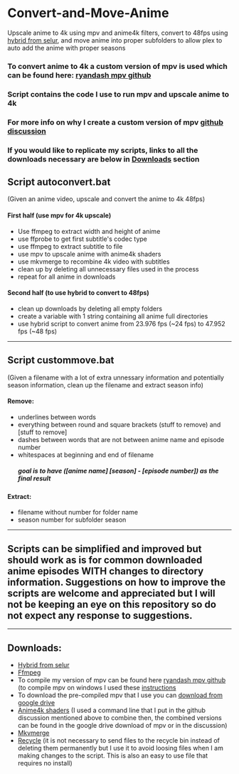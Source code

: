 # Convert-and-Move-Anime
Upscale anime to 4k using mpv and anime4k filters, convert to 48fps using [hybrid from selur](https://www.selur.de/downloads), and move anime into proper subfolders to allow plex to auto add the anime with proper seasons

### To convert anime to 4k a custom version of mpv is used which can be found here: [ryandash mpv github](https://github.com/ryandash/mpv)
### Script contains the code I use to run mpv and upscale anime to 4k
### For more info on why I create a custom version of mpv [github discussion](https://github.com/mpv-player/mpv/issues/9589)
### If you would like to replicate my scripts, links to all the downloads necessary are below in [Downloads](https://github.com/ryandash/Convert-and-Move-Anime/blob/main/README.md#downloads) section

## Script autoconvert.bat
(Given an anime video, upscale and convert the anime to 4k 48fps)
#### First half (use mpv for 4k upscale)
- Use ffmpeg to extract width and height of anime
- use ffprobe to get first subtitle's codec type
- use ffmpeg to extract subtitle to file
- use mpv to upscale anime with anime4k shaders
- use mkvmerge to recombine 4k video with subtitles
- clean up by deleting all unnecessary files used in the process
- repeat for all anime in downloads
#### Second half (to use hybrid to convert to 48fps)
- clean up downloads by deleting all empty folders
- create a variable with 1 string containing all anime full directories
- use hybrid script to convert anime from 23.976 fps (~24 fps) to 47.952 fps (~48 fps)
-----------------------------------------------

## Script custommove.bat
(Given a filename with a lot of extra unnessary information and potentially season information, clean up the filename and extract season info)
#### Remove:
  - underlines between words
  - everything between round and square brackets (stuff to remove) and [stuff to remove]
  - dashes between words that are not between anime name and episode number
  - whitespaces at beginning and end of filename
     ##### goal is to have ([anime name] [season] - [episode number]) as the final result
 #### Extract:
  - filename without number for folder name
  - season number for subfolder season
-----------------------------------------------
  
## Scripts can be simplified and improved but should work as is for common downloaded anime episodes **WITH** changes to directory information. Suggestions on how to improve the scripts are welcome and appreciated but I will not be keeping an eye on this repository so do not expect any response to suggestions.
-----------------------------------------------

## Downloads:
  - [Hybrid from selur](https://www.selur.de/downloads)
  - [Ffmpeg](https://ffmpeg.org/download.html)
  - To compile my version of mpv can be found here [ryandash mpv github](https://github.com/ryandash/mpv) (to compile mpv on windows I used these [instructions](https://github.com/mpv-player/mpv/blob/master/DOCS/compile-windows.md)
  - To download the pre-compiled mpv that I use you can [download from google drive](https://drive.google.com/file/d/17PnfYLlaqyvZ_UUko_riPqisM5gXHgRG/view?usp=share_link)
  - [Anime4k shaders](https://github.com/bloc97/Anime4K) (I used a command line that I put in the github discussion mentioned above to combine then, the combined versions can be found in the google drive download of mpv or in the discussion)
  - [Mkvmerge](https://mkvtoolnix.download/downloads.html#windows:~:text=repository%20directory%20yourself.-,Windows,-Download)
  - [Recycle](http://www.maddogsw.com/cmdutils/cmdutils.zip) (it is not necessary to send files to the recycle bin instead of deleting them permanently but I use it to avoid loosing files when I am making changes to the script. This is also an easy to use file that requires no install)
  
  
